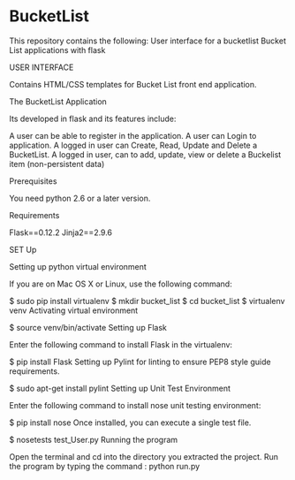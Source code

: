 # BucketList
This repository contains the following:
User interface for a bucketlist
Bucket List applications with flask

USER INTERFACE

Contains HTML/CSS templates for Bucket List front end application.

The BucketList Application

Its developed in flask and its features include:

A user can be able to register in the application.
A user can Login to application.
A logged in user can Create, Read, Update and Delete a BucketList.
A logged in user, can to add, update, view or delete a Buckelist item (non-persistent data)

Prerequisites

You need python 2.6 or a later version.

Requirements

Flask==0.12.2
Jinja2==2.9.6



SET Up

Setting up python virtual environment

If you are on Mac OS X or Linux, use the following command:

$ sudo pip install virtualenv
$ mkdir bucket_list
$ cd bucket_list
$ virtualenv venv
Activating virtual environment

$ source venv/bin/activate
Setting up Flask

Enter the following command to install Flask in the virtualenv:

$ pip install Flask
Setting up Pylint for linting to ensure PEP8 style guide requirements.

$ sudo apt-get install pylint
Setting up Unit Test Environment

Enter the following command to install nose unit testing environment:

$ pip install nose
Once installed, you can execute a single test file.

$ nosetests test_User.py
Running the program

Open the terminal and cd into the directory you extracted the project.
Run the program by typing the command : python run.py
